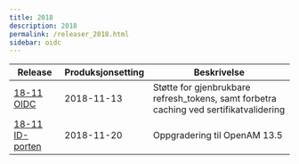 ```yaml
---
title: 2018
description: 2018
permalink: /releaser_2018.html
sidebar: oidc
---
```


|Release|Produksjonsetting|Beskrivelse|
|-|-|-|
|[18-11 OIDC](18-11_OIDC.html)|2018-11-13| Støtte for gjenbrukbare refresh_tokens, samt forbetra caching ved sertifikatvalidering |
|[18-11 ID-porten](18-11_ID-porten.html)|2018-11-20| Oppgradering til OpenAM 13.5 |
